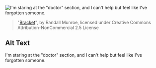 ![I'm staring at the "doctor" section, and I can't help but feel like I've forgotten someone.](https://imgs.xkcd.com/comics/bracket.png)
> "[Bracket](https://xkcd.com/1529/)", by Randall Munroe, licensed under Creative Commons Attribution-NonCommercial 2.5 License

## Alt Text
I'm staring at the "doctor" section, and I can't help but feel like I've forgotten someone.
